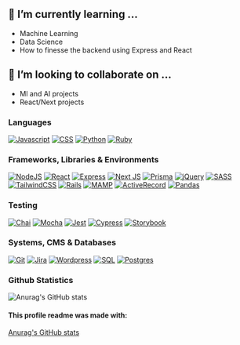 <h2>🌱 I’m currently learning ...</h2>
<ul>
  <li>Machine Learning</li>
  <li>Data Science</li>
  <li>How to finesse the backend using Express and React</li>
</ul>

<h2>👯 I’m looking to collaborate on ...</h2>
<ul>
  <li>Ml and AI projects</li>
  <li>React/Next projects</li>
</ul>

<h3>Languages</h3>

[![Javascript](https://img.shields.io/badge/-JavaScript-F7DF1E?style=for-the-badge&logo=javascript&logoColor=black)](https://www.ecma-international.org/publications-and-standards/standards/ecma-262/)
[![CSS](https://img.shields.io/badge/-CSS-1572B6?style=for-the-badge&logo=css3&logoColor=white)](https://www.w3.org/Style/CSS/Overview.en.html)
[![Python](https://img.shields.io/badge/-Python-3776AB?style=for-the-badge&logo=python&logoColor=green)](https://www.python.org/)
[![Ruby](https://img.shields.io/badge/-Ruby-CC342D?style=for-the-badge&logo=ruby&logoColor=transparent)](https://www.ruby-lang.org/en/)

<h3>Frameworks, Libraries & Environments</h3>

[![NodeJS](https://img.shields.io/badge/node.js-6DA55F?style=for-the-badge&logo=node.js&logoColor=white)](https://nodejs.org/en)
[![React](https://img.shields.io/badge/react-%2320232a.svg?style=for-the-badge&logo=react&logoColor=%2361DAFB)](https://react.dev/)
[![Express](https://img.shields.io/badge/Express-black?style=for-the-badge&logo=express&logoColor=white)](https://expressjs.com/)
[![Next JS](https://img.shields.io/badge/Next-black?style=for-the-badge&logo=next.js&logoColor=white)](https://nextjs.org/)
[![Prisma](https://img.shields.io/badge/-Prisma-3982CE?style=for-the-badge&logo=Prisma&logoColor=white)](https://www.prisma.io/)
[![jQuery](https://img.shields.io/badge/jQuery-0769AD?style=for-the-badge&logo=jquery&logoColor=white)](https://jquery.com/)
[![SASS](https://img.shields.io/badge/-SASS-CC6699?style=for-the-badge&logo=sass&logoColor=white)](https://sass-lang.com/)
[![TailwindCSS](https://img.shields.io/badge/Tailwind%20CSS-06B6D4?style=for-the-badge&logo=tailwindcss&logoColor=white)](https://tailwindcss.com/)
[![Rails](https://img.shields.io/badge/rubyonrails-CC0000?style=for-the-badge&logo=rubyonrails&logoColor=white)](https://rubyonrails.org/)
[![MAMP](https://img.shields.io/badge/MAMP-02749C?style=for-the-badge&logo=mamp&logoColor=white)](https://rubyonrails.org/)
[![ActiveRecord](https://img.shields.io/badge/-ActiveRecord-CC0000?style=for-the-badge&logo=ActiveRecord&logoColor=white)](https://guides.rubyonrails.org/active_record_basics.html)
[![Pandas](https://img.shields.io/badge/-Pandas-150458?style=for-the-badge&logo=pandas&logoColor=white)](https://guides.rubyonrails.org/active_record_basics.html)

<h3>Testing</h3>

[![Chai](https://img.shields.io/badge/-Chai-white?style=for-the-badge&logo=chai&logoColor=A30701)](https://www.chaijs.com/)
[![Mocha](https://img.shields.io/badge/-Mocha-8D6748?style=for-the-badge&logo=mocha&logoColor=white)](https://mochajs.org/)
[![Jest](https://img.shields.io/badge/-Jest-white?style=for-the-badge&logo=jest&logoColor=C21325)](https://jestjs.io/)
[![Cypress](https://img.shields.io/badge/-Cypress-17202C?style=for-the-badge&logo=cypress&logoColor=white)](https://www.cypress.io/)
[![Storybook](https://img.shields.io/badge/-Storybook-FF4785?style=for-the-badge&logo=storybook&logoColor=white)](https://storybook.js.org/)

<h3>Systems, CMS & Databases</h3>

[![Git](https://img.shields.io/badge/Git-white?style=for-the-badge&logo=git&logoColor=#F05032)](https://git-scm.com/)
[![Jira](https://img.shields.io/badge/Jira-0052CC?style=for-the-badge&logo=jira&logoColor=#F05032)](https://git-scm.com/)
[![Wordpress](https://img.shields.io/badge/Wordpress-21759B?style=for-the-badge&logo=wordpress&logoColor=#F05032)](https://git-scm.com/)
[![SQL](https://img.shields.io/badge/SQL-003B57?style=for-the-badge&logo=sql&logoColor=white)](https://en.wikipedia.org/wiki/SQL)
[![Postgres](https://img.shields.io/badge/postgres-%23316192.svg?style=for-the-badge&logo=postgresql&logoColor=white)](https://www.postgresql.org/)

<h3>Github Statistics</h3>

![Anurag's GitHub stats](https://github-readme-stats.vercel.app/api?username=laurenashley&show_icons=true&rank_icon=github&theme=transparent)


<!--
**laurenashley/laurenashley** is a ✨ _special_ ✨ repository because its `README.md` (this file) appears on your GitHub profile.

Here are some ideas to get you started:

- 🔭 I’m currently working on ...
- 🌱 I’m currently learning ...
- 👯 I’m looking to collaborate on ...
- 🤔 I’m looking for help with ...
- 💬 Ask me about ...
- 📫 How to reach me: ...
- 😄 Pronouns: ...
- ⚡ Fun fact: ...
-->

<h4>This profile readme was made with:</h4>
<a href="https://github.com/anuraghazra/github-readme-stats#gh-dark-mode-only">Anurag's GitHub stats</a>
